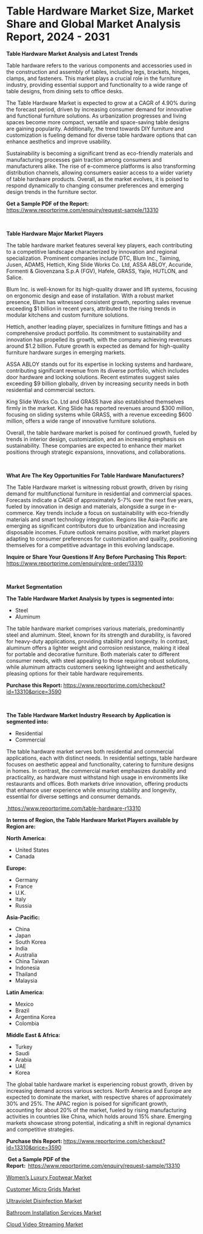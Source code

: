 <p><h1>Table Hardware Market Size, Market Share and Global Market Analysis Report, 2024 - 2031</h1></p><p><strong>Table Hardware Market Analysis and Latest Trends</strong></p>
<p><p>Table hardware refers to the various components and accessories used in the construction and assembly of tables, including legs, brackets, hinges, clamps, and fasteners. This market plays a crucial role in the furniture industry, providing essential support and functionality to a wide range of table designs, from dining sets to office desks.</p><p>The Table Hardware Market is expected to grow at a CAGR of 4.90% during the forecast period, driven by increasing consumer demand for innovative and functional furniture solutions. As urbanization progresses and living spaces become more compact, versatile and space-saving table designs are gaining popularity. Additionally, the trend towards DIY furniture and customization is fueling demand for diverse table hardware options that can enhance aesthetics and improve usability.</p><p>Sustainability is becoming a significant trend as eco-friendly materials and manufacturing processes gain traction among consumers and manufacturers alike. The rise of e-commerce platforms is also transforming distribution channels, allowing consumers easier access to a wider variety of table hardware products. Overall, as the market evolves, it is poised to respond dynamically to changing consumer preferences and emerging design trends in the furniture sector.</p></p>
<p><strong>Get a Sample PDF of the Report:&nbsp;</strong> <a href="https://www.reportprime.com/enquiry/request-sample/13310">https://www.reportprime.com/enquiry/request-sample/13310</a></p>
<p>&nbsp;</p>
<p><strong>Table Hardware Major Market Players</strong></p>
<p><p>The table hardware market features several key players, each contributing to a competitive landscape characterized by innovation and regional specialization. Prominent companies include DTC, Blum Inc., Taiming, Jusen, ADAMS, Hettich, King Slide Works Co. Ltd, ASSA ABLOY, Accuride, Formenti & Giovenzana S.p.A (FGV), Hafele, GRASS, Yajie, HUTLON, and Salice.</p><p>Blum Inc. is well-known for its high-quality drawer and lift systems, focusing on ergonomic design and ease of installation. With a robust market presence, Blum has witnessed consistent growth, reporting sales revenue exceeding $1 billion in recent years, attributed to the rising trends in modular kitchens and custom furniture solutions.</p><p>Hettich, another leading player, specializes in furniture fittings and has a comprehensive product portfolio. Its commitment to sustainability and innovation has propelled its growth, with the company achieving revenues around $1.2 billion. Future growth is expected as demand for high-quality furniture hardware surges in emerging markets.</p><p>ASSA ABLOY stands out for its expertise in locking systems and hardware, contributing significant revenue from its diverse portfolio, which includes door hardware and locking solutions. Recent estimates suggest sales exceeding $9 billion globally, driven by increasing security needs in both residential and commercial sectors.</p><p>King Slide Works Co. Ltd and GRASS have also established themselves firmly in the market. King Slide has reported revenues around $300 million, focusing on sliding systems while GRASS, with a revenue exceeding $600 million, offers a wide range of innovative furniture solutions.</p><p>Overall, the table hardware market is poised for continued growth, fueled by trends in interior design, customization, and an increasing emphasis on sustainability. These companies are expected to enhance their market positions through strategic expansions, innovations, and collaborations.</p></p>
<p>&nbsp;</p>
<p><strong>What Are The Key Opportunities For Table Hardware Manufacturers?</strong></p>
<p><p>The Table Hardware market is witnessing robust growth, driven by rising demand for multifunctional furniture in residential and commercial spaces. Forecasts indicate a CAGR of approximately 5-7% over the next five years, fueled by innovation in design and materials, alongside a surge in e-commerce. Key trends include a focus on sustainability with eco-friendly materials and smart technology integration. Regions like Asia-Pacific are emerging as significant contributors due to urbanization and increasing disposable incomes. Future outlook remains positive, with market players adapting to consumer preferences for customization and quality, positioning themselves for a competitive advantage in this evolving landscape.</p></p>
<p><strong>Inquire or Share Your Questions If Any Before Purchasing This Report:</strong> <a href="https://www.reportprime.com/enquiry/pre-order/13310">https://www.reportprime.com/enquiry/pre-order/13310</a></p>
<p>&nbsp;</p>
<p><strong>Market Segmentation</strong></p>
<p><strong>The Table Hardware Market Analysis by types is segmented into:</strong></p>
<p><ul><li>Steel</li><li>Aluminum</li></ul></p>
<p><p>The table hardware market comprises various materials, predominantly steel and aluminum. Steel, known for its strength and durability, is favored for heavy-duty applications, providing stability and longevity. In contrast, aluminum offers a lighter weight and corrosion resistance, making it ideal for portable and decorative furniture. Both materials cater to different consumer needs, with steel appealing to those requiring robust solutions, while aluminum attracts customers seeking lightweight and aesthetically pleasing options for their table hardware requirements.</p></p>
<p><strong>Purchase this Report:&nbsp;</strong><a href="https://www.reportprime.com/checkout?id=13310&price=3590">https://www.reportprime.com/checkout?id=13310&price=3590</a></p>
<p>&nbsp;</p>
<p><strong>The Table Hardware Market Industry Research by Application is segmented into:</strong></p>
<p><ul><li>Residential</li><li>Commercial</li></ul></p>
<p><p>The table hardware market serves both residential and commercial applications, each with distinct needs. In residential settings, table hardware focuses on aesthetic appeal and functionality, catering to furniture designs in homes. In contrast, the commercial market emphasizes durability and practicality, as hardware must withstand high usage in environments like restaurants and offices. Both markets drive innovation, offering products that enhance user experience while ensuring stability and longevity, essential for diverse settings and consumer demands.</p></p>
<p><a href="https://www.reportprime.com/table-hardware-r13310">&nbsp;https://www.reportprime.com/table-hardware-r13310</a></p>
<p><strong>In terms of Region, the Table Hardware Market Players available by Region are:</strong></p>
<p>
    <p> <strong> North America: </strong>
        <ul>
            <li>United States</li>
            <li>Canada</li>
        </ul>
        </p> 
    <p> <strong> Europe: </strong>
        <ul>
            <li>Germany</li>
            <li>France</li>
            <li>U.K.</li>
            <li>Italy</li>
            <li>Russia</li>
        </ul>
        </p> 
    <p> <strong> Asia-Pacific: </strong>
        <ul>
            <li>China</li>
            <li>Japan</li>
            <li>South Korea</li>
            <li>India</li>
            <li>Australia</li>
            <li>China Taiwan</li>
            <li>Indonesia</li>
            <li>Thailand</li>
            <li>Malaysia</li>
        </ul>
        </p> 
    <p> <strong> Latin America: </strong>
        <ul>
            <li>Mexico</li>
            <li>Brazil</li>
            <li>Argentina Korea</li>
            <li>Colombia</li>
        </ul>
        </p> 
    <p> <strong> Middle East & Africa: </strong>
        <ul>
            <li>Turkey</li>
            <li>Saudi</li>
            <li>Arabia</li>
            <li>UAE</li>
            <li>Korea</li>
        </ul>
    </p>
    </p>
<p><p>The global table hardware market is experiencing robust growth, driven by increasing demand across various sectors. North America and Europe are expected to dominate the market, with respective shares of approximately 30% and 25%. The APAC region is poised for significant growth, accounting for about 20% of the market, fueled by rising manufacturing activities in countries like China, which holds around 15% share. Emerging markets showcase strong potential, indicating a shift in regional dynamics and competitive strategies.</p></p>
<p><strong>Purchase this Report: </strong><a href="https://www.reportprime.com/checkout?id=13310&price=3590">https://www.reportprime.com/checkout?id=13310&price=3590</a></p>
<p>&nbsp;<strong>Get a Sample PDF of the Report:&nbsp;&nbsp;</strong><a href="https://www.reportprime.com/enquiry/request-sample/13310">https://www.reportprime.com/enquiry/request-sample/13310</a></p>
<p><strong></strong></p>
<p><p><a href="https://issuu.com/reportprime-2/docs/womens-luxury-footwear-market-size-_929a7c20c7fb52">Women’s Luxury Footwear Market</a></p><p><a href="https://medium.com/@samirmayert184/the-customer-micro-grids-market-is-anticipated-to-experience-significant-growth-with-a-projected-e7b12f832b8e">Customer Micro Grids Market</a></p><p><a href="https://issuu.com/reportprime-2/docs/ultraviolet-disinfection-market-siz_6e730bce9ed469">Ultraviolet Disinfection Market</a></p><p><a href="https://github.com/NarcisoFerry/Market-Research-Report-List-1/blob/main/bathroom-installation-services-market.md">Bathroom Installation Services Market</a></p><p><a href="https://www.linkedin.com/pulse/cloud-video-streaming-market-industry-trends-forecast-period-from-jjthf?trackingId=tduFonprQ2eqf92rH2FBAA%3D%3D">Cloud Video Streaming Market</a></p></p>